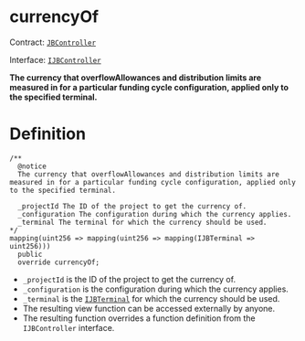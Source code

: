 # currencyOf 

Contract: [`JBController`](../)​‌

Interface: [`IJBController`](../../../../interfaces/ijbcontroller.md)

**The currency that overflowAllowances and distribution limits are measured in for a particular funding cycle configuration, applied only to the specified terminal.**

# Definition

```solidity
/**
  @notice 
  The currency that overflowAllowances and distribution limits are measured in for a particular funding cycle configuration, applied only to the specified terminal.

  _projectId The ID of the project to get the currency of.
  _configuration The configuration during which the currency applies.
  _terminal The terminal for which the currency should be used. 
*/
mapping(uint256 => mapping(uint256 => mapping(IJBTerminal => uint256)))
  public
  override currencyOf;
```

* `_projectId` is the ID of the project to get the currency of.
* `_configuration` is the configuration during which the currency applies.
* `_terminal` is the [`IJBTerminal`](../../../../interfaces/ijbterminal.md) for which the currency should be used.
* The resulting view function can be accessed externally by anyone.
* The resulting function overrides a function definition from the `IJBController` interface.
